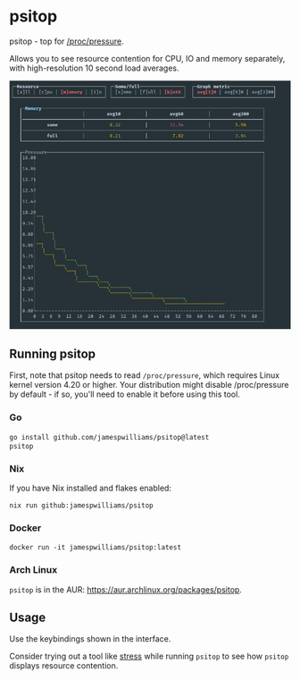 # psitop

psitop - top for [/proc/pressure](https://docs.kernel.org/accounting/psi.html).

Allows you to see resource contention for CPU, IO and memory separately, with
high-resolution 10 second load averages.

![screenshot of psitop](https://github.com/jamespwilliams/psitop/blob/main/_assets/screenshot.png?raw=true)

## Running psitop

First, note that psitop needs to read `/proc/pressure`, which requires Linux
kernel version 4.20 or higher. Your distribution might disable /proc/pressure
by default - if so, you'll need to enable it before using this tool.

### Go

```
go install github.com/jamespwilliams/psitop@latest
psitop
```

### Nix

If you have Nix installed and flakes enabled:

```
nix run github:jamespwilliams/psitop
```

### Docker

```
docker run -it jamespwilliams/psitop:latest
```

### Arch Linux

`psitop` is in the AUR: https://aur.archlinux.org/packages/psitop.

## Usage

Use the keybindings shown in the interface.

Consider trying out a tool like [stress](https://linux.die.net/man/1/stress)
while running `psitop` to see how `psitop` displays resource contention.
